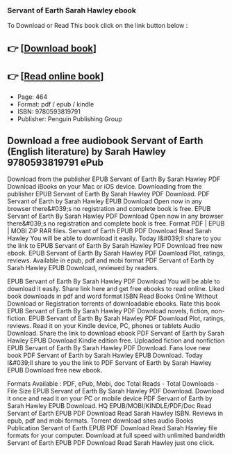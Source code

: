 ### Servant of Earth Sarah Hawley ebook

To Download or Read This book click on the link button below :

## 👉  [**[Download book](http://filesbooks.info/download.php?group=book&from=github.com&id=721859&lnk=1079 "Download book")**]

## 👉  [**[Read online book](http://filesbooks.info/download.php?group=book&from=github.com&id=721859&lnk=1079 "Read online book")**]


* Page: 464
* Format: pdf / epub / kindle
* ISBN: 9780593819791
* Publisher: Penguin Publishing Group



## Download a free audiobook Servant of Earth (English literature) by Sarah Hawley 9780593819791 ePub


Download from the publisher EPUB Servant of Earth By Sarah Hawley PDF Download iBooks on your Mac or iOS device. Downloading from the publisher EPUB Servant of Earth By Sarah Hawley PDF Download. PDF Servant of Earth by Sarah Hawley EPUB Download Open now in any browser there&amp;#039;s no registration and complete book is free. EPUB Servant of Earth By Sarah Hawley PDF Download Open now in any browser there&amp;#039;s no registration and complete book is free. Format PDF | EPUB | MOBI ZIP RAR files. Servant of Earth EPUB PDF Download Read Sarah Hawley You will be able to download it easily. Today I&amp;#039;ll share to you the link to EPUB Servant of Earth By Sarah Hawley PDF Download free new ebook. EPUB Servant of Earth By Sarah Hawley PDF Download Plot, ratings, reviews. Available in epub, pdf and mobi format PDF Servant of Earth by Sarah Hawley EPUB Download, reviewed by readers.

EPUB Servant of Earth By Sarah Hawley PDF Download You will be able to download it easily. Share link here and get free ebooks to read online. Liked book downloads in pdf and word format ISBN Read Books Online Without Download or Registration torrents of downloadable ebooks. Rate this book EPUB Servant of Earth By Sarah Hawley PDF Download novels, fiction, non-fiction. EPUB Servant of Earth By Sarah Hawley PDF Download Plot, ratings, reviews. Read it on your Kindle device, PC, phones or tablets Audio Download. Share the link to download ebook PDF Servant of Earth by Sarah Hawley EPUB Download Kindle edition free. Uploaded fiction and nonfiction EPUB Servant of Earth By Sarah Hawley PDF Download. Fans love new book PDF Servant of Earth by Sarah Hawley EPUB Download. Today I&amp;#039;ll share to you the link to PDF Servant of Earth by Sarah Hawley EPUB Download free new ebook.

Formats Available : PDF, ePub, Mobi, doc Total Reads - Total Downloads - File Size EPUB Servant of Earth By Sarah Hawley PDF Download. Download it once and read it on your PC or mobile device PDF Servant of Earth by Sarah Hawley EPUB Download. HQ EPUB/MOBI/KINDLE/PDF/Doc Read Servant of Earth EPUB PDF Download Read Sarah Hawley ISBN. Reviews in epub, pdf and mobi formats. Torrent download sites audio Books Publication Servant of Earth EPUB PDF Download Read Sarah Hawley file formats for your computer. Download at full speed with unlimited bandwidth Servant of Earth EPUB PDF Download Read Sarah Hawley just one click.





